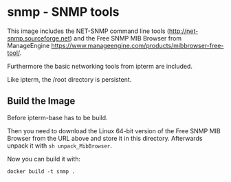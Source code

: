 # snmp - SNMP tools

This image includes the NET-SNMP command line tools
(<http://net-snmp.sourceforge.net>) and the
Free SNMP MIB Browser from ManageEngine
<https://www.manageengine.com/products/mibbrowser-free-tool/>.

Furthermore the basic networking tools from ipterm are included.

Like ipterm, the /root directory is persistent.

## Build the Image

Before ipterm-base has to be build.

Then you need to download the Linux 64-bit version of the
Free SNMP MIB Browser from the URL above and store it in this
directory. Afterwards unpack it with `sh unpack_MibBrowser`.

Now you can build it with:

```
docker build -t snmp .
```
